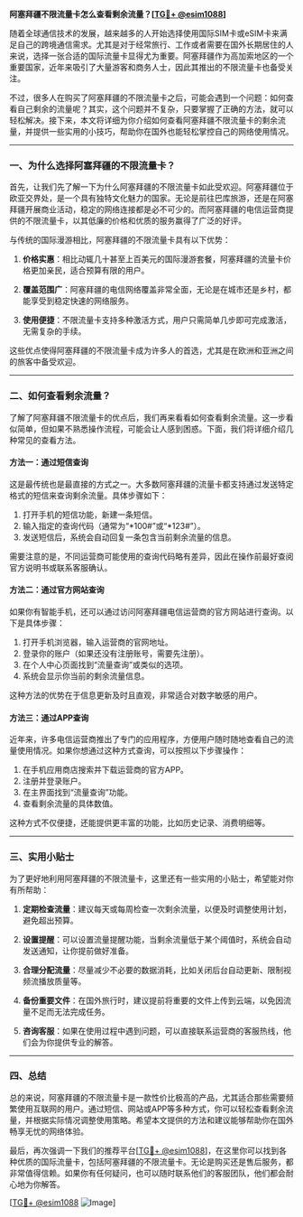 **阿塞拜疆不限流量卡怎么查看剩余流量？[[TG💪+ @esim1088](https://t.me/s/esim1088)]**

随着全球通信技术的发展，越来越多的人开始选择使用国际SIM卡或eSIM卡来满足自己的跨境通信需求。尤其是对于经常旅行、工作或者需要在国外长期居住的人来说，选择一张合适的国际流量卡显得尤为重要。阿塞拜疆作为高加索地区的一个重要国家，近年来吸引了大量游客和商务人士，因此其推出的不限流量卡也备受关注。

不过，很多人在购买了阿塞拜疆的不限流量卡之后，可能会遇到一个问题：如何查看自己剩余的流量呢？其实，这个问题并不复杂，只要掌握了正确的方法，就可以轻松解决。接下来，本文将详细为你介绍如何查看阿塞拜疆不限流量卡的剩余流量，并提供一些实用的小技巧，帮助你在国外也能轻松掌控自己的网络使用情况。

---

### 一、为什么选择阿塞拜疆的不限流量卡？

首先，让我们先了解一下为什么阿塞拜疆的不限流量卡如此受欢迎。阿塞拜疆位于欧亚交界处，是一个具有独特文化魅力的国家。无论是前往巴库旅游，还是在阿塞拜疆开展商业活动，稳定的网络连接都是必不可少的。而阿塞拜疆的电信运营商提供的不限流量卡，以其低廉的价格和优质的服务赢得了广泛的好评。

与传统的国际漫游相比，阿塞拜疆的不限流量卡具有以下优势：

1. **价格实惠**：相比动辄几十甚至上百美元的国际漫游套餐，阿塞拜疆的流量卡价格更加亲民，适合预算有限的用户。
   
2. **覆盖范围广**：阿塞拜疆的电信网络覆盖非常全面，无论是在城市还是乡村，都能享受到稳定快速的网络服务。
   
3. **使用便捷**：不限流量卡支持多种激活方式，用户只需简单几步即可完成激活，无需复杂的手续。

这些优点使得阿塞拜疆的不限流量卡成为许多人的首选，尤其是在欧洲和亚洲之间的旅客中备受欢迎。

---

### 二、如何查看剩余流量？

了解了阿塞拜疆不限流量卡的优点后，我们再来看看如何查看剩余流量。这一步看似简单，但如果不熟悉操作流程，可能会让人感到困惑。下面，我们将详细介绍几种常见的查看方法。

#### 方法一：通过短信查询

这是最传统也是最直接的方式之一。大多数阿塞拜疆的流量卡都支持通过发送特定格式的短信来查询剩余流量。具体步骤如下：

1. 打开手机的短信功能，新建一条短信。
2. 输入指定的查询代码（通常为“*100#”或“*123#”）。
3. 发送短信后，系统会自动回复一条包含当前剩余流量的信息。

需要注意的是，不同运营商可能使用的查询代码略有差异，因此在操作前最好查阅官方说明书或联系客服确认。

#### 方法二：通过官方网站查询

如果你有智能手机，还可以通过访问阿塞拜疆电信运营商的官方网站进行查询。以下是具体步骤：

1. 打开手机浏览器，输入运营商的官网地址。
2. 登录你的账户（如果还没有注册账号，需要先注册）。
3. 在个人中心页面找到“流量查询”或类似的选项。
4. 系统会显示你当前的剩余流量信息。

这种方法的优势在于信息更新及时且直观，非常适合对数字敏感的用户。

#### 方法三：通过APP查询

近年来，许多电信运营商推出了专门的应用程序，方便用户随时随地查看自己的流量使用情况。如果你想通过这种方式查询，可以按照以下步骤操作：

1. 在手机应用商店搜索并下载运营商的官方APP。
2. 注册并登录账户。
3. 在主界面找到“流量查询”功能。
4. 查看剩余流量的具体数值。

这种方式不仅便捷，还能提供更丰富的功能，比如历史记录、消费明细等。

---

### 三、实用小贴士

为了更好地利用阿塞拜疆的不限流量卡，这里还有一些实用的小贴士，希望能对你有所帮助：

1. **定期检查流量**：建议每天或每周检查一次剩余流量，以便及时调整使用计划，避免超出预算。
   
2. **设置提醒**：可以设置流量提醒功能，当剩余流量低于某个阈值时，系统会自动发送通知，让你提前做好准备。

3. **合理分配流量**：尽量减少不必要的数据消耗，比如关闭后台自动更新、限制视频流播放质量等。

4. **备份重要文件**：在国外旅行时，建议提前将重要的文件上传到云端，以免因流量不足而无法完成任务。

5. **咨询客服**：如果在使用过程中遇到问题，可以直接联系运营商的客服热线，他们会为你提供专业的解答。

---

### 四、总结

总的来说，阿塞拜疆的不限流量卡是一款性价比极高的产品，尤其适合那些需要频繁使用互联网的用户。通过短信、网站或APP等多种方式，你可以轻松查看剩余流量，并根据实际情况调整使用策略。希望本文提供的方法和建议能够帮助你在国外畅享无忧的网络体验。

最后，再次强调一下我们的推荐平台[[TG💪+ @esim1088](https://t.me/s/esim1088)]，在这里你可以找到各种优质的国际流量卡，包括阿塞拜疆的不限流量卡。无论是购买还是售后服务，都非常值得信赖。如果你有任何疑问，也可以随时联系他们的客服团队，他们都会耐心地为你解答。

[[TG💪+ @esim1088](https://t.me/s/esim1088) ![Image](https://i.postimg.cc/4NQfJmqS/Snipaste-2025-05-13-00-14-12.png)]